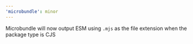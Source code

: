 ```yaml
---
'microbundle': minor
---
```


Microbundle will now output ESM using `.mjs` as the file extension when the package type is CJS
